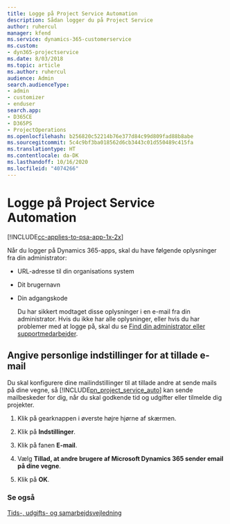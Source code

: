 ```yaml
---
title: Logge på Project Service Automation
description: Sådan logger du på Project Service
author: ruhercul
manager: kfend
ms.service: dynamics-365-customerservice
ms.custom:
- dyn365-projectservice
ms.date: 8/03/2018
ms.topic: article
ms.author: ruhercul
audience: Admin
search.audienceType:
- admin
- customizer
- enduser
search.app:
- D365CE
- D365PS
- ProjectOperations
ms.openlocfilehash: b256820c52214b76e377d84c99d809fad88b8abe
ms.sourcegitcommit: 5c4c9bf3ba018562d6cb3443c01d550489c415fa
ms.translationtype: HT
ms.contentlocale: da-DK
ms.lasthandoff: 10/16/2020
ms.locfileid: "4074266"
---
```

# <a name="sign-in-to-project-service-automation"></a>Logge på Project Service Automation

[!INCLUDE[cc-applies-to-psa-app-1x-2x](../includes/cc-applies-to-psa-app-1x-2x.md)]

Når du logger på Dynamics 365-apps, skal du have følgende oplysninger fra din administrator:  
  
- URL-adresse til din organisations system  
  
- Dit brugernavn  
  
- Din adgangskode  
  
  Du har sikkert modtaget disse oplysninger i en e-mail fra din administrator. Hvis du ikke har alle oplysninger, eller hvis du har problemer med at logge på, skal du se [Find din administrator eller supportmedarbejder](https://docs.microsoft.com/dynamics365/customerengagement/on-premises/basics/find-administrator-support).  
  
## <a name="set-your-personal-options-to-allow-email"></a>Angive personlige indstillinger for at tillade e-mail  
 Du skal konfigurere dine mailindstillinger til at tillade andre at sende mails på dine vegne, så [!INCLUDE[pn_project_service_auto](../includes/pn-project-service-auto.md)] kan sende mailbeskeder for dig, når du skal godkende tid og udgifter eller tilmelde dig projekter.  
  
1.  Klik på gearknappen i øverste højre hjørne af skærmen.  
  
2.  Klik på **Indstillinger**.  
  
3.  Klik på fanen **E-mail**.  
  
4.  Vælg **Tillad, at andre brugere af Microsoft Dynamics 365 sender email på dine vegne**.  
  
5.  Klik på **OK**.  
  
### <a name="see-also"></a>Se også  
 [Tids-, udgifts- og samarbejdsvejledning](../psa/time-expense-collaboration-guide.md)

